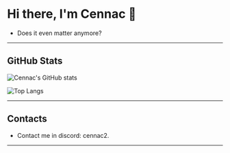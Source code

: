  # Hi there, I'm Cennac 👋
 - Does it even matter anymore?
---

## GitHub Stats
![Cennac's GitHub stats](https://github-readme-stats.vercel.app/api?username=CennacEh&show_icons=true&theme=radical)

![Top Langs](https://github-readme-stats.vercel.app/api/top-langs/?username=CennacEh&layout=compact&theme=radical)

---

## Contacts
- Contact me in discord: cennac2.
---
